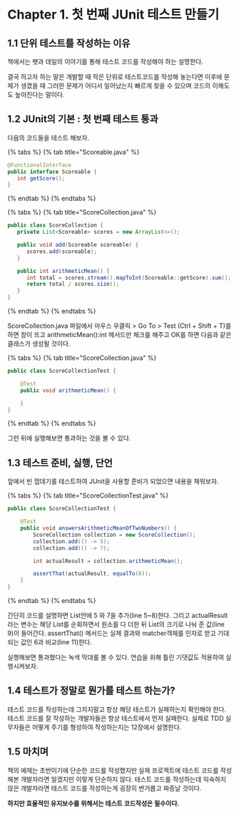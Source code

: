 # Chapter 1. 첫 번째 JUnit 테스트 만들기

## 1.1 단위 테스트를 작성하는 이유

책에서는 팻과 데일의 이야기를 통해 테스트 코드를 작성해야 하는 설명한다.

결국 하고자 하는 말은 개발할 때 작은 단위로 테스트코드를 작성해 놓는다면 이후에 문제가 생겼을 때 그러한 문제가 어디서 일어났는지 빠르게 찾을 수 있으며 코드의 이해도도 높아진다는 말이다.

## 1.2 JUnit의 기본 : 첫 번째 테스트 통과

다음의 코드들을 테스트 해보자.

{% tabs %}
{% tab title="Scoreable.java" %}
```java
@FunctionalInterface
public interface Scoreable {
   int getScore();
}
```
{% endtab %}
{% endtabs %}

{% tabs %}
{% tab title="ScoreCollection.java" %}
```java
public class ScoreCollection {
   private List<Scoreable> scores = new ArrayList<>();

   public void add(Scoreable scoreable) {
      scores.add(scoreable);
   }

   public int arithmeticMean() {
      int total = scores.stream().mapToInt(Scoreable::getScore).sum();
      return total / scores.size();
   }
}
```
{% endtab %}
{% endtabs %}

ScoreCollection.java 파일에서 마우스 우클릭 &gt; Go To &gt; Test \(Ctrl + Shift + T\)를 하면 창이 뜨고 arithmeticMean\(\):int 메서드만 체크를 해주고 OK를 하면 다음과 같은 클래스가 생성될 것이다.

{% tabs %}
{% tab title="ScoreCollection.java" %}
```java
public class ScoreCollectionTest {

    @Test
    public void arithmeticMean() {

    }
}
```
{% endtab %}
{% endtabs %}

그런 뒤에 실행해보면 통과하는 것을 볼 수 있다.

## 1.3 테스트 준비, 실행, 단언

앞에서 빈 껍데기를 테스트하여 JUnit을 사용할 준비가 되었으면 내용을 채워보자.

{% tabs %}
{% tab title="ScoreCollectionTest.java" %}
```java
public class ScoreCollectionTest {

    @Test
    public void answersArithmeticMeanOfTwoNumbers() {
        ScoreCollection collection = new ScoreCollection();
        collection.add(() -> 5);
        collection.add(() -> 7);

        int actualResult = collection.arithmeticMean();

        assertThat(actualResult, equalTo(6));
    }
}
```
{% endtab %}
{% endtabs %}

간단히 코드를 설명하면 List안에 5 와 7을 추가\(line 5~8\)한다. 그리고 actualResult라는 변수는 해당 List를 순회하면서 원소를 다 더한 뒤 List의 크기로 나눠 준 값\(line 9\)이 들어간다. assertThat\(\) 메서드는 실제 결과와 matcher객체를 인자로 받고 기대되는 값인 6과 비교\(line 11\)한다.

실행해보면 통과했다는 녹색 막대를 볼 수 있다. 연습을 위해 틀린 기댓값도 적용하여 실행시켜보자.

## 1.4 테스트가 정말로 뭔가를 테스트 하는가?

테스트 코드를 작성하는데 그치지말고 항상 해당 테스트가 실패하는지 확인해야 한다. 테스트 코드를 잘 작성하는 개발자들은 항상 테스트에서 먼저 실패한다. 실제로 TDD 실무자들은 어떻게 주기를 형성하여 작성하는지는 12장에서 설명한다.

## 1.5 마치며

책의 예제는 초반이기에 단순한 코드를 작성했지만 실제 프로젝트에 테스트 코드를 작성해본 개발자라면 알겠지만 이렇게 단순하지 않다. 테스트 코드를 작성하는데 익숙하지 않은 개발자라면 테스트 코드를 작성하는게 굉장히 번거롭고 짜증날 것이다.

**하지만 효율적인 유지보수를 위해서는 테스트 코드작성은 필수이다.**

